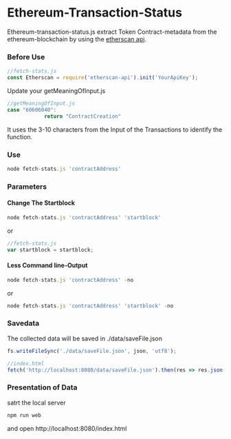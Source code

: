 # Ethereum-Transaction-Status

Ethereum-transaction-status.js extract Token Contract-metadata from the ethereum-blockchain by using the [etherscan api](https://github.com/sebs/etherscan-api).  
### Before Use
```javascript
//fetch-stats.js 
const Etherscan = require('etherscan-api').init('YourApiKey');
``` 
Update your getMeaningOfInput.js
```javascript
//getMeaningOfInput.js
case "60606040":
			return "ContractCreation"
``` 
It uses the 3-10 characters from the Input of the Transactions to identify the function. 
### Use
```javascript
node fetch-stats.js 'contractAddress'
```
### Parameters
#### Change The Startblock
```javascript
node fetch-stats.js 'contractAddress' 'startblock'
```
or  
```javascript
//fetch-stats.js 
var startblock = startblock;
```
#### Less Command line-Output
```javascript
node fetch-stats.js 'contractAddress' -no
```
or  
```javascript
node fetch-stats.js 'contractAddress' 'startblock' -no
```
### Savedata  
The collected data will be saved in ./data/saveFile.json
```javascript
fs.writeFileSync('./data/saveFile.json', json, 'utf8');
```
```javascript
//index.html
fetch('http://localhost:8080/data/saveFile.json').then(res => res.json()).then(prepareCharts)
```
### Presentation of Data 
satrt the local server
```javascript
npm run web
```
and open http://localhost:8080/index.html
